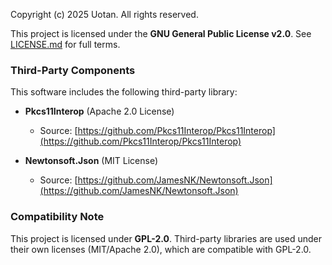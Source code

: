 Copyright (c) 2025 Uotan.
All rights reserved.

This project is licensed under the **GNU General Public License v2.0**.
See [LICENSE.md](LICENSE.md) for full terms.

### Third-Party Components

This software includes the following third-party library:

- **Pkcs11Interop** (Apache 2.0 License)
  - Source: [https://github.com/Pkcs11Interop/Pkcs11Interop](https://github.com/Pkcs11Interop/Pkcs11Interop)

- **Newtonsoft.Json** (MIT License)
	- Source: [https://github.com/JamesNK/Newtonsoft.Json](https://github.com/JamesNK/Newtonsoft.Json)





### Compatibility Note
This project is licensed under **GPL-2.0**.
Third-party libraries are used under their own licenses (MIT/Apache 2.0), which are compatible with GPL-2.0.